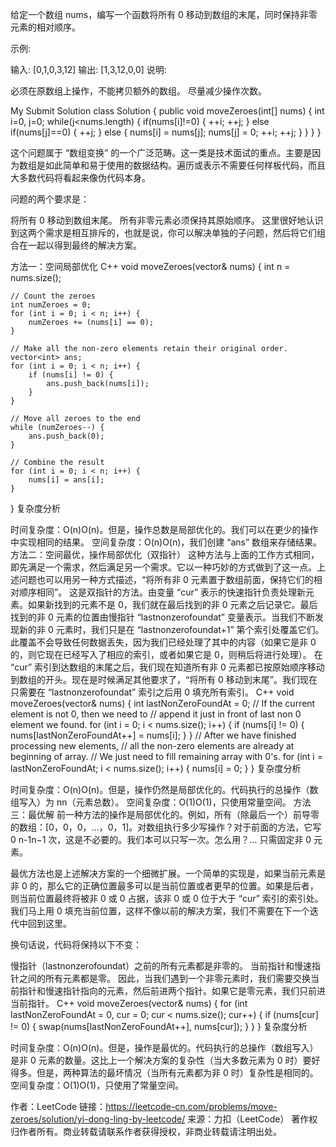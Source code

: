 给定一个数组 nums，编写一个函数将所有 0 移动到数组的末尾，同时保持非零元素的相对顺序。

示例:

输入: [0,1,0,3,12]
输出: [1,3,12,0,0]
说明:

必须在原数组上操作，不能拷贝额外的数组。
尽量减少操作次数。


My Submit Solution
class Solution {
    public void moveZeroes(int[] nums) {
        int i=0, j=0;
        while(j<nums.length) {
            if(nums[i]!=0) {
                ++i;
                ++j;
            } else if(nums[j]==0) {
                ++j;
            } else {
                nums[i] = nums[j];
                nums[j] = 0;
                ++i;
                ++j;
            }
        }
    }
}


这个问题属于 “数组变换” 的一个广泛范畴。这一类是技术面试的重点。主要是因为数组是如此简单和易于使用的数据结构。遍历或表示不需要任何样板代码，而且大多数代码将看起来像伪代码本身。

问题的两个要求是：

将所有 0 移动到数组末尾。
所有非零元素必须保持其原始顺序。
这里很好地认识到这两个需求是相互排斥的，也就是说，你可以解决单独的子问题，然后将它们组合在一起以得到最终的解决方案。

方法一：空间局部优化
C++
void moveZeroes(vector<int>& nums) {
    int n = nums.size();

    // Count the zeroes
    int numZeroes = 0;
    for (int i = 0; i < n; i++) {
        numZeroes += (nums[i] == 0);
    }

    // Make all the non-zero elements retain their original order.
    vector<int> ans;
    for (int i = 0; i < n; i++) {
        if (nums[i] != 0) {
            ans.push_back(nums[i]);
        }
    }

    // Move all zeroes to the end
    while (numZeroes--) {
        ans.push_back(0);
    }

    // Combine the result
    for (int i = 0; i < n; i++) {
        nums[i] = ans[i];
    }
}
复杂度分析

时间复杂度：O(n)O(n)。但是，操作总数是局部优化的。我们可以在更少的操作中实现相同的结果。
空间复杂度：O(n)O(n)，我们创建 “ans” 数组来存储结果。
方法二：空间最优，操作局部优化（双指针）
这种方法与上面的工作方式相同，即先满足一个需求，然后满足另一个需求。它以一种巧妙的方式做到了这一点。上述问题也可以用另一种方式描述，“将所有非 0 元素置于数组前面，保持它们的相对顺序相同”。
这是双指针的方法。由变量 “cur” 表示的快速指针负责处理新元素。如果新找到的元素不是 0，我们就在最后找到的非 0 元素之后记录它。最后找到的非 0 元素的位置由慢指针 “lastnonzerofoundat” 变量表示。当我们不断发现新的非 0 元素时，我们只是在 “lastnonzerofoundat+1” 第个索引处覆盖它们。此覆盖不会导致任何数据丢失，因为我们已经处理了其中的内容（如果它是非 0 的，则它现在已经写入了相应的索引，或者如果它是 0，则稍后将进行处理）。
在 “cur” 索引到达数组的末尾之后，我们现在知道所有非 0 元素都已按原始顺序移动到数组的开头。现在是时候满足其他要求了，“将所有 0 移动到末尾”。我们现在只需要在 “lastnonzerofoundat” 索引之后用 0 填充所有索引。
C++
void moveZeroes(vector<int>& nums) {
    int lastNonZeroFoundAt = 0;
    // If the current element is not 0, then we need to
    // append it just in front of last non 0 element we found. 
    for (int i = 0; i < nums.size(); i++) {
        if (nums[i] != 0) {
            nums[lastNonZeroFoundAt++] = nums[i];
        }
    }
    // After we have finished processing new elements,
    // all the non-zero elements are already at beginning of array.
    // We just need to fill remaining array with 0's.
    for (int i = lastNonZeroFoundAt; i < nums.size(); i++) {
        nums[i] = 0;
    }
}
复杂度分析

时间复杂度：O(n)O(n)。但是，操作仍然是局部优化的。代码执行的总操作（数组写入）为 nn（元素总数）。
空间复杂度：O(1)O(1)，只使用常量空间。
方法三：最优解
前一种方法的操作是局部优化的。例如，所有（除最后一个）前导零的数组：[0，0，0，…，0，1]。对数组执行多少写操作？对于前面的方法，它写 0 n-1n−1 次，这是不必要的。我们本可以只写一次。怎么用？… 只需固定非 0 元素。

最优方法也是上述解决方案的一个细微扩展。一个简单的实现是，如果当前元素是非 0 的，那么它的正确位置最多可以是当前位置或者更早的位置。如果是后者，则当前位置最终将被非 0 或 0 占据，该非 0 或 0 位于大于 “cur” 索引的索引处。我们马上用 0 填充当前位置，这样不像以前的解决方案，我们不需要在下一个迭代中回到这里。

换句话说，代码将保持以下不变：

慢指针（lastnonzerofoundat）之前的所有元素都是非零的。
当前指针和慢速指针之间的所有元素都是零。
因此，当我们遇到一个非零元素时，我们需要交换当前指针和慢速指针指向的元素，然后前进两个指针。如果它是零元素，我们只前进当前指针。
C++
void moveZeroes(vector<int>& nums) {
    for (int lastNonZeroFoundAt = 0, cur = 0; cur < nums.size(); cur++) {
        if (nums[cur] != 0) {
            swap(nums[lastNonZeroFoundAt++], nums[cur]);
        }
    }
}
复杂度分析

时间复杂度：O(n)O(n)。但是，操作是最优的。代码执行的总操作（数组写入）是非 0 元素的数量。这比上一个解决方案的复杂性（当大多数元素为 0 时）要好得多。但是，两种算法的最坏情况（当所有元素都为非 0 时）复杂性是相同的。
空间复杂度：O(1)O(1)，只使用了常量空间。

作者：LeetCode
链接：https://leetcode-cn.com/problems/move-zeroes/solution/yi-dong-ling-by-leetcode/
来源：力扣（LeetCode）
著作权归作者所有。商业转载请联系作者获得授权，非商业转载请注明出处。